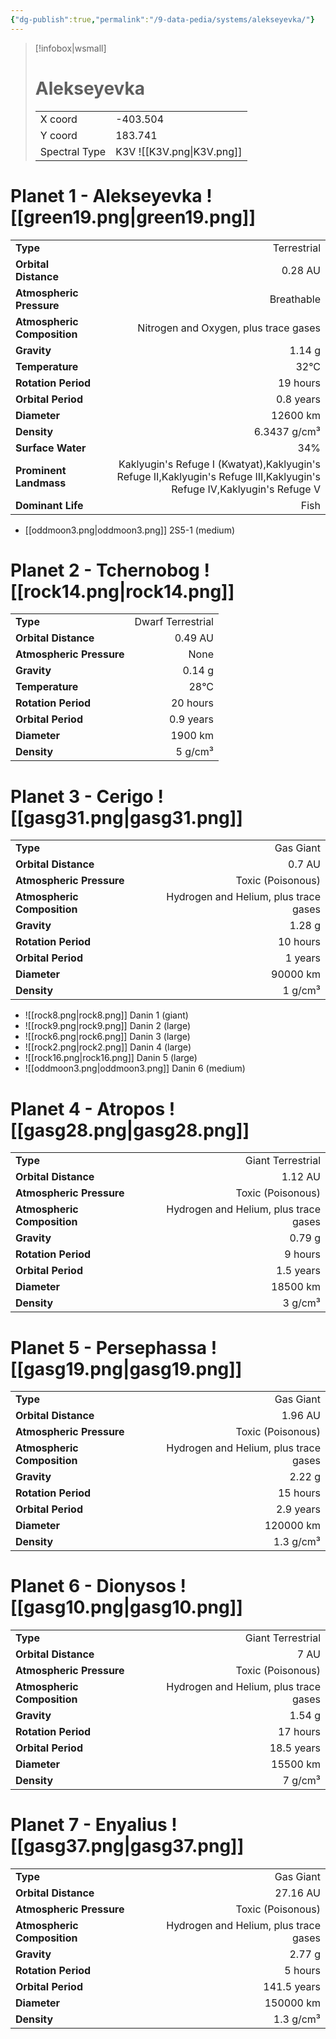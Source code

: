 ```yaml
---
{"dg-publish":true,"permalink":"/9-data-pedia/systems/alekseyevka/"}
---
```


> [!infobox|wsmall]
> # Alekseyevka
> | | |
> | - | - |
> | X coord | -403.504 |
> | Y coord| 183.741 |
> | Spectral Type | K3V ![[K3V.png\|K3V.png]] |

# Planet 1 - Alekseyevka ![[green19.png\|green19.png]]
|                             |                           |
| --------------------------- | -------------------------:|
| **Type**                    |             Terrestrial |
| **Orbital Distance**        |   0.28 AU |
| **Atmospheric Pressure**    |       Breathable |
| **Atmospheric Composition** |      Nitrogen and Oxygen, plus trace gases |
| **Gravity**                 |        1.14 g |
| **Temperature**             |    32°C |
| **Rotation Period**         |  19 hours |
| **Orbital Period** | 0.8 years |
| **Diameter**                |      12600 km | 
| **Density**                 |    6.3437 g/cm³ |
| **Surface Water**           |           34% | 
| **Prominent Landmass**      |         Kaklyugin's Refuge I (Kwatyat),Kaklyugin's Refuge II,Kaklyugin's Refuge III,Kaklyugin's Refuge IV,Kaklyugin's Refuge V | 
| **Dominant Life**           |         Fish |



- [[oddmoon3.png\|oddmoon3.png]] 2S5-1 (medium)

# Planet 2 - Tchernobog ![[rock14.png\|rock14.png]]
|                             |                           |
| --------------------------- | -------------------------:|
| **Type**                    |             Dwarf Terrestrial |
| **Orbital Distance**        |   0.49 AU |
| **Atmospheric Pressure**    |       None |
| **Gravity**                 |        0.14 g |
| **Temperature**             |    28°C |
| **Rotation Period**         |  20 hours |
| **Orbital Period** | 0.9 years |
| **Diameter**                |      1900 km | 
| **Density**                 |    5 g/cm³ |





# Planet 3 - Cerigo ![[gasg31.png\|gasg31.png]]
|                             |                           |
| --------------------------- | -------------------------:|
| **Type**                    |             Gas Giant |
| **Orbital Distance**        |   0.7 AU |
| **Atmospheric Pressure**    |       Toxic (Poisonous) |
| **Atmospheric Composition** |      Hydrogen and Helium, plus trace gases |
| **Gravity**                 |        1.28 g |
| **Rotation Period**         |  10 hours |
| **Orbital Period** | 1 years |
| **Diameter**                |      90000 km | 
| **Density**                 |    1 g/cm³ |



- ![[rock8.png\|rock8.png]] Danin 1 (giant)
- ![[rock9.png\|rock9.png]] Danin 2 (large)
- ![[rock6.png\|rock6.png]] Danin 3 (large)
- ![[rock2.png\|rock2.png]] Danin 4 (large)
- ![[rock16.png\|rock16.png]] Danin 5 (large)
- ![[oddmoon3.png\|oddmoon3.png]] Danin 6 (medium)


# Planet 4 - Atropos ![[gasg28.png\|gasg28.png]]
|                             |                           |
| --------------------------- | -------------------------:|
| **Type**                    |             Giant Terrestrial |
| **Orbital Distance**        |   1.12 AU |
| **Atmospheric Pressure**    |       Toxic (Poisonous) |
| **Atmospheric Composition** |      Hydrogen and Helium, plus trace gases |
| **Gravity**                 |        0.79 g |
| **Rotation Period**         |  9 hours |
| **Orbital Period** | 1.5 years |
| **Diameter**                |      18500 km | 
| **Density**                 |    3 g/cm³ |





# Planet 5 - Persephassa ![[gasg19.png\|gasg19.png]]
|                             |                           |
| --------------------------- | -------------------------:|
| **Type**                    |             Gas Giant |
| **Orbital Distance**        |   1.96 AU |
| **Atmospheric Pressure**    |       Toxic (Poisonous) |
| **Atmospheric Composition** |      Hydrogen and Helium, plus trace gases |
| **Gravity**                 |        2.22 g |
| **Rotation Period**         |  15 hours |
| **Orbital Period** | 2.9 years |
| **Diameter**                |      120000 km | 
| **Density**                 |    1.3 g/cm³ |





# Planet 6 - Dionysos ![[gasg10.png\|gasg10.png]]
|                             |                           |
| --------------------------- | -------------------------:|
| **Type**                    |             Giant Terrestrial |
| **Orbital Distance**        |   7 AU |
| **Atmospheric Pressure**    |       Toxic (Poisonous) |
| **Atmospheric Composition** |      Hydrogen and Helium, plus trace gases |
| **Gravity**                 |        1.54 g |
| **Rotation Period**         |  17 hours |
| **Orbital Period** | 18.5 years |
| **Diameter**                |      15500 km | 
| **Density**                 |    7 g/cm³ |





# Planet 7 - Enyalius ![[gasg37.png\|gasg37.png]]
|                             |                           |
| --------------------------- | -------------------------:|
| **Type**                    |             Gas Giant |
| **Orbital Distance**        |   27.16 AU |
| **Atmospheric Pressure**    |       Toxic (Poisonous) |
| **Atmospheric Composition** |      Hydrogen and Helium, plus trace gases |
| **Gravity**                 |        2.77 g |
| **Rotation Period**         |  5 hours |
| **Orbital Period** | 141.5 years |
| **Diameter**                |      150000 km | 
| **Density**                 |    1.3 g/cm³ |





